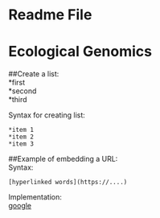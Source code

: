 # Readme File

# Ecological Genomics

##Create a list:   
*first   
*second   
*third   

Syntax for creating list:   
```
*item 1   
*item 2   
*item 3   
```
##Example of embedding a URL:   
Syntax:   
```
[hyperlinked words](https://....)
```

Implementation:   
[google](https://www.google.com/)
